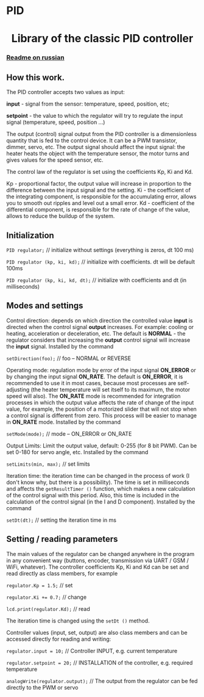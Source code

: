 # PID
<h1 align="center">Library of the classic PID controller</h1>

### [Readme on russian](https://github.com/Shinsei75/README.ru)

## How this work.
The PID controller accepts two values ​​as input:

**input** - signal from the sensor: temperature, speed, position, etc;

**setpoint** - the value to which the regulator will try to regulate the input signal (temperature, speed, position ...)

The output (control) signal output from the PID controller is a dimensionless quantity that is fed to the control device. It can be a PWM transistor, dimmer, servo, etc. The output signal should affect the input signal: the heater heats the object with the temperature sensor, the motor turns and gives values ​​for the speed sensor, etc.

The control law of the regulator is set using the coefficients Kp, Ki and Kd.

Kp - proportional factor, the output value will increase in proportion to the difference between the input signal and the setting.
Ki - the coefficient of the integrating component, is responsible for the accumulating error, allows you to smooth out ripples and level out a small error.
Kd - coefficient of the differential component, is responsible for the rate of change of the value, allows to reduce the buildup of the system.

## Initialization
`PID regulator;` // initialize without settings (everything is zeros, dt 100 ms)

`PID regulator (kp, ki, kd);` // initialize with coefficients. dt will be default 100ms

`PID regulator (kp, ki, kd, dt);` // initialize with coefficients and dt (in milliseconds)

## Modes and settings

Control direction: depends on which direction the controlled value **input** is directed when the control signal **output** increases. For example: cooling or heating, acceleration or deceleration, etc. The default is **NORMAL** - the regulator considers that increasing the **output** control signal will increase the **input** signal. Installed by the command

`setDirection(foo);`  // foo – NORMAL or REVERSE

Operating mode: regulation mode by error of the input signal **ON_ERROR** or by changing the input signal **ON_RATE**. The default is **ON_ERROR**, it is recommended to use it in most cases, because most processes are self-adjusting (the heater temperature will set itself to its maximum, the motor speed will also). The **ON_RATE** mode is recommended for integration processes in which the output value affects the rate of change of the input value, for example, the position of a motorized slider that will not stop when a control signal is different from zero. This process will be easier to manage in **ON_RATE** mode. Installed by the command

`setMode(mode);` // mode – ON_ERROR or ON_RATE

Output Limits: Limit the output value, default: 0-255 (for 8 bit PWM). Can be set 0-180 for servo angle, etc. Installed by the command

`setLimits(min, max);`  // set limits

Iteration time: the iteration time can be changed in the process of work (I don't know why, but there is a possibility). The time is set in milliseconds and affects the `getResultTimer ()` function, which makes a new calculation of the control signal with this period. Also, this time is included in the calculation of the control signal (in the I and D component). Installed by the command

`setDt(dt);`  // setting the iteration time in ms

## Setting / reading parameters

The main values of the regulator can be changed anywhere in the program in any convenient way (buttons, encoder, transmission via UART / GSM / WiFi, whatever). The controller coefficients Kp, Ki and Kd can be set and read directly as class members, for example

`regulator.Kp = 1.5;`        // set

`regulator.Ki += 0.7;`       // change

`lcd.print(regulator.Kd);`   // read

The iteration time is changed using the `setDt ()` method.

Controller values (input, set, output) are also class members and can be accessed directly for reading and writing:

`regulator.input = 10;`     // Controller INPUT, e.g. current temperature

`regulator.setpoint = 20;`  // INSTALLATION of the controller, e.g. required temperature

`analogWrite(regulator.output);`  // The output from the regulator can be fed directly to the PWM or servo
